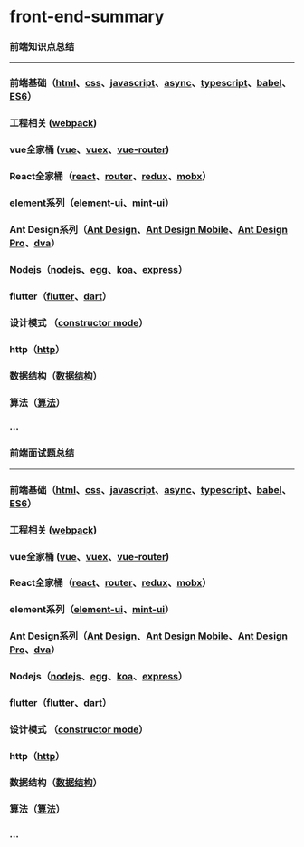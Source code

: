 # front-end-summary

### 前端知识点总结


---


### 前端基础（[html](https://github.com/lotosv2010/front-end-summary/blob/master/doc/Summary/html.md)、[css](https://github.com/lotosv2010/front-end-summary/blob/master/doc/Summary/css.md)、[javascript](https://github.com/lotosv2010/front-end-summary/blob/master/doc/Summary/javascript.md)、[async](https://github.com/lotosv2010/front-end-summary/blob/master/doc/Summary/async.md)、[typescript](https://github.com/lotosv2010/front-end-summary/blob/master/doc/Summary/typescript.md)、[babel](https://github.com/lotosv2010/front-end-summary/blob/master/doc/Summary/babel.md)、[ES6](https://github.com/lotosv2010/front-end-summary/blob/master/doc/Summary/es6.md)）
### 工程相关 ([webpack](https://github.com/lotosv2010/front-end-summary/blob/master/doc/Summary/webpack.md))
### vue全家桶 ([vue](https://github.com/lotosv2010/front-end-summary/blob/master/doc/Summary/vue.md)、[vuex](https://github.com/lotosv2010/front-end-summary/blob/master/doc/Summary/vuex.md)、[vue-router](https://github.com/lotosv2010/front-end-summary/blob/master/doc/Summary/vue-router.md))
### React全家桶（[react](https://github.com/lotosv2010/front-end-summary/blob/master/doc/Summary/react.md)、[router](https://github.com/lotosv2010/front-end-summary/blob/master/doc/Summary/router.md)、[redux](https://github.com/lotosv2010/front-end-summary/blob/master/doc/Summary/redux.md)、[mobx](https://github.com/lotosv2010/front-end-summary/blob/master/doc/Summary/mobx.md)）
### element系列（[element-ui](https://github.com/lotosv2010/front-end-summary/blob/master/doc/Summary/element-ui.md)、[mint-ui](https://github.com/lotosv2010/front-end-summary/blob/master/doc/Summary/mint-ui.md)）
### Ant Design系列（[Ant Design](https://github.com/lotosv2010/front-end-summary/blob/master/doc/Summary/ant-design.md)、[Ant Design Mobile](https://github.com/lotosv2010/front-end-summary/blob/master/doc/Summary/ant-design-mobile.md)、[Ant Design Pro](https://github.com/lotosv2010/front-end-summary/blob/master/doc/Summary/ant-design-pro.md)、[dva](https://github.com/lotosv2010/front-end-summary/blob/master/doc/Summary/dva.md)）
### Nodejs（[nodejs](https://github.com/lotosv2010/front-end-summary/blob/master/doc/Summary/nodejs.md)、[egg](https://github.com/lotosv2010/front-end-summary/blob/master/doc/Summary/egg.md)、[koa](https://github.com/lotosv2010/front-end-summary/blob/master/doc/Summary/koa.md)、[express](https://github.com/lotosv2010/front-end-summary/blob/master/doc/Summary/express.md)）
### flutter（[flutter](https://github.com/lotosv2010/front-end-summary/blob/master/doc/Summary/flutter.md)、[dart](https://github.com/lotosv2010/front-end-summary/blob/master/doc/Summary/dart.md)）
### 设计模式 （[constructor mode](http://wiki.jikexueyuan.com/project/javascript-design-patterns/constructor-mode.html)）
### http（[http](https://github.com/lotosv2010/front-end-summary/blob/master/doc/Summary/http.md)）
### 数据结构（[数据结构](https://github.com/lotosv2010/front-end-summary/blob/master/doc/Summary/data-structure.md)）
### 算法（[算法](https://github.com/lotosv2010/front-end-summary/blob/master/doc/Summary/algorithm.md)）
### ...


### 前端面试题总结


---

  
### 前端基础（[html](https://github.com/lotosv2010/front-end-summary/blob/master/doc/InterviewQuestions/html.md)、[css](https://github.com/lotosv2010/front-end-summary/blob/master/doc/InterviewQuestions/css.md)、[javascript](https://github.com/lotosv2010/front-end-summary/blob/master/doc/InterviewQuestions/javascript.md)、[async](https://github.com/lotosv2010/front-end-summary/blob/master/doc/InterviewQuestions/async.md)、[typescript](https://github.com/lotosv2010/front-end-summary/blob/master/doc/InterviewQuestions/typescript.md)、[babel](https://github.com/lotosv2010/front-end-summary/blob/master/doc/InterviewQuestions/babel.md)、[ES6](https://github.com/lotosv2010/front-end-summary/blob/master/doc/InterviewQuestions/es6.md)）
### 工程相关 ([webpack](https://github.com/lotosv2010/front-end-summary/blob/master/doc/InterviewQuestions/webpack.md))
### vue全家桶 ([vue](https://github.com/lotosv2010/front-end-summary/blob/master/doc/InterviewQuestions/vue.md)、[vuex](https://github.com/lotosv2010/front-end-summary/blob/master/doc/InterviewQuestions/vuex.md)、[vue-router](https://github.com/lotosv2010/front-end-summary/blob/master/doc/InterviewQuestions/vue-router.md))
### React全家桶（[react](https://github.com/lotosv2010/front-end-summary/blob/master/doc/InterviewQuestions/react.md)、[router](https://github.com/lotosv2010/front-end-summary/blob/master/doc/InterviewQuestions/router.md)、[redux](https://github.com/lotosv2010/front-end-summary/blob/master/doc/InterviewQuestions/redux.md)、[mobx](https://github.com/lotosv2010/front-end-summary/blob/master/doc/InterviewQuestions/mobx.md)）
### element系列（[element-ui](https://github.com/lotosv2010/front-end-summary/blob/master/doc/InterviewQuestions/element-ui.md)、[mint-ui](https://github.com/lotosv2010/front-end-summary/blob/master/doc/InterviewQuestions/mint-ui.md)）
### Ant Design系列（[Ant Design](https://github.com/lotosv2010/front-end-summary/blob/master/doc/InterviewQuestions/ant-design.md)、[Ant Design Mobile](https://github.com/lotosv2010/front-end-summary/blob/master/doc/InterviewQuestions/ant-design-mobile.md)、[Ant Design Pro](https://github.com/lotosv2010/front-end-summary/blob/master/doc/InterviewQuestions/ant-design-pro.md)、[dva](https://github.com/lotosv2010/front-end-summary/blob/master/doc/InterviewQuestions/dvadva.md)）
### Nodejs（[nodejs](https://github.com/lotosv2010/front-end-summary/blob/master/doc/InterviewQuestions/nodejs.md)、[egg](https://github.com/lotosv2010/front-end-summary/blob/master/doc/InterviewQuestions/egg.md)、[koa](https://github.com/lotosv2010/front-end-summary/blob/master/doc/InterviewQuestions/koa.md)、[express](https://github.com/lotosv2010/front-end-summary/blob/master/doc/InterviewQuestions/express.md)）
### flutter（[flutter](https://github.com/lotosv2010/front-end-summary/blob/master/doc/InterviewQuestions/flutter.md)、[dart](https://github.com/lotosv2010/front-end-summary/blob/master/doc/InterviewQuestions/dart.md)）
### 设计模式 （[constructor mode](https://github.com/lotosv2010/front-end-summary/blob/master/doc/InterviewQuestions/constructor-mode.md)）
### http（[http](https://github.com/lotosv2010/front-end-summary/blob/master/doc/InterviewQuestions/http.md)）
### 数据结构（[数据结构](https://github.com/lotosv2010/front-end-summary/blob/master/doc/InterviewQuestions/data-structure.md)）
### 算法（[算法](https://github.com/lotosv2010/front-end-summary/blob/master/doc/InterviewQuestions/algorithm.md)）
### ...


